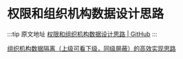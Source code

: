 # 权限和组织机构数据设计思路

  :::tip 原文地址
  [权限和组织机构数据设计思路 | GitHub](https://github.com/tangxve/notes/issues/18)
  :::
  

[组织机构数据隔离（上级可看下级，同级屏蔽）的高效实现思路](https://www.cnblogs.com/zhaoshujie/p/13684951.html)